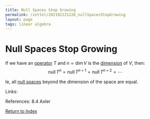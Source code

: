 ```yaml
---
title: Null Spaces Stop Growing
permalink: /zettel/202102221226_nullSpacesStopGrowing
layout: page
tags: linear algebra
---
```

# Null Spaces Stop Growing

If we have an [operator](202102082104_operatorDefinition) $T$ and $n = \textrm{dim} \, V$ is the [dimension](202102062253_dimensionDefinition)
of $V$, then:
$$
\textrm{null} \, T^n = \textrm{null} \, T^{n+1} = \textrm{null} \, T^{n+2} = \cdots
$$

Ie, all [null spaces](202102071742_nullSpaceDefinition) beyond the dimension of the space are equal.

Links: 

References: 8.4 Axler

[Return to Index](index)